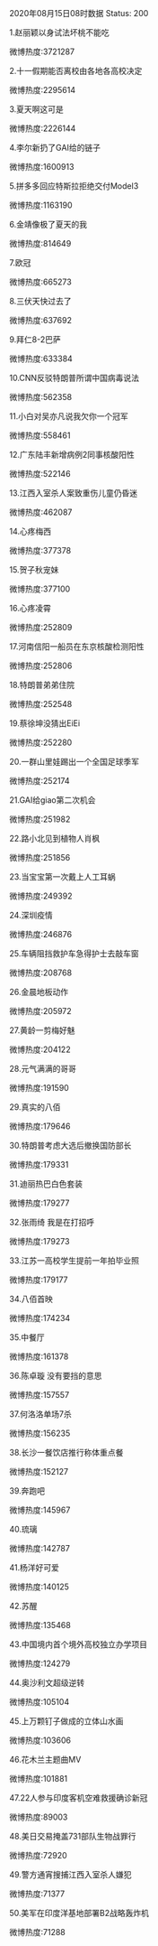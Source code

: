 2020年08月15日08时数据
Status: 200

1.赵丽颖以身试法坏桃不能吃

微博热度:3721287

2.十一假期能否离校由各地各高校决定

微博热度:2295614

3.夏天啊这可是

微博热度:2226144

4.李尔新扔了GAI给的链子

微博热度:1600913

5.拼多多回应特斯拉拒绝交付Model3

微博热度:1163190

6.金靖像极了夏天的我

微博热度:814649

7.欧冠

微博热度:665273

8.三伏天快过去了

微博热度:637692

9.拜仁8-2巴萨

微博热度:633384

10.CNN反驳特朗普所谓中国病毒说法

微博热度:562358

11.小白对吴亦凡说我欠你一个冠军

微博热度:558461

12.广东陆丰新增病例2同事核酸阳性

微博热度:522146

13.江西入室杀人案致重伤儿童仍昏迷

微博热度:462087

14.心疼梅西

微博热度:377378

15.贺子秋宠妹

微博热度:377100

16.心疼凌霄

微博热度:252809

17.河南信阳一船员在东京核酸检测阳性

微博热度:252806

18.特朗普弟弟住院

微博热度:252548

19.蔡徐坤没猜出EiEi

微博热度:252280

20.一群山里娃踢出一个全国足球季军

微博热度:252174

21.GAI给giao第二次机会

微博热度:251982

22.路小北见到植物人肖枫

微博热度:251856

23.当宝宝第一次戴上人工耳蜗

微博热度:249392

24.深圳疫情

微博热度:246876

25.车辆阻挡救护车急得护士去敲车窗

微博热度:208768

26.金晨地板动作

微博热度:205972

27.黄龄一剪梅好魅

微博热度:204122

28.元气满满的哥哥

微博热度:191590

29.真实的八佰

微博热度:179646

30.特朗普考虑大选后撤换国防部长

微博热度:179331

31.迪丽热巴白色套装

微博热度:179277

32.张雨绮 我是在打招呼

微博热度:179273

33.江苏一高校学生提前一年拍毕业照

微博热度:179177

34.八佰首映

微博热度:174234

35.中餐厅

微博热度:161378

36.陈卓璇 没有要挡的意思

微博热度:157557

37.何洛洛单场7杀

微博热度:156235

38.长沙一餐饮店推行称体重点餐

微博热度:152127

39.奔跑吧

微博热度:145967

40.琉璃

微博热度:142787

41.杨洋好可爱

微博热度:140125

42.苏醒

微博热度:135468

43.中国境内首个境外高校独立办学项目

微博热度:124279

44.奥沙利文超级逆转

微博热度:105104

45.上万颗钉子做成的立体山水画

微博热度:103606

46.花木兰主题曲MV

微博热度:101881

47.22人参与印度客机空难救援确诊新冠

微博热度:89003

48.美日交易掩盖731部队生物战罪行

微博热度:72920

49.警方通宵搜捕江西入室杀人嫌犯

微博热度:71377

50.美军在印度洋基地部署B2战略轰炸机

微博热度:71288

